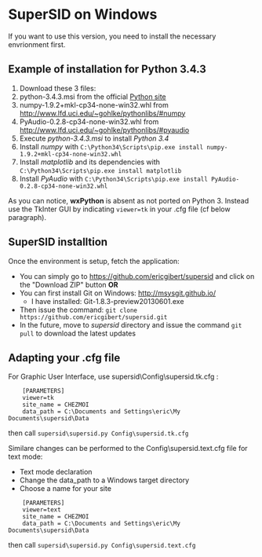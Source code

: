 # SuperSID on Windows

If you want to use this version, you need to install the necessary envrionment first.

## Example of installation for Python 3.4.3

1. Download these 3 files:
  1.  python-3.4.3.msi from the official [Python site](http://python.org)
  2.  numpy-1.9.2+mkl-cp34-none-win32.whl from http://www.lfd.uci.edu/~gohlke/pythonlibs/#numpy
  3.  PyAudio-0.2.8-cp34-none-win32.whl from http://www.lfd.uci.edu/~gohlke/pythonlibs/#pyaudio
2.  Execute *python-3.4.3.msi* to install *Python 3.4*
3.  Install *numpy* with `C:\Python34\Scripts\pip.exe install numpy-1.9.2+mkl-cp34-none-win32.whl`
3.  Install *matplotlib* and its dependencies with `C:\Python34\Scripts\pip.exe install matplotlib`
4.  Install *PyAudio* with `C:\Python34\Scripts\pip.exe install PyAudio-0.2.8-cp34-none-win32.whl`

As you can notice, **wxPython** is absent as not ported on Python 3. Instead use the TkInter GUI by indicating `viewer=tk` in your .cfg file (cf below paragraph).

## SuperSID installtion

Once the environment is setup, fetch the application:
 - You can simply go to https://github.com/ericgibert/supersid and click on the "Download ZIP" button
**OR**
 - You can first install Git on Windows: http://msysgit.github.io/
	- I have installed: Git-1.8.3-preview20130601.exe
 - Then issue the command: ````git clone https://github.com/ericgibert/supersid.git````
 - In the future, move to *supersid* directory and issue the command ````git pull```` to download the latest updates


## Adapting your .cfg file

For Graphic User Interface, use supersid\Config\supersid.tk.cfg :
````
	[PARAMETERS]
	viewer=tk
	site_name = CHEZMOI
	data_path = C:\Documents and Settings\eric\My Documents\supersid\Data
````
then call ````supersid\supersid.py Config\supersid.tk.cfg````


Similare changes can be performed to the Config\supersid.text.cfg file for text mode:
 - Text mode declaration 
 - Change the data_path to a Windows target directory
 - Choose a name for your site

````
	[PARAMETERS]
	viewer=text
	site_name = CHEZMOI
	data_path = C:\Documents and Settings\eric\My Documents\supersid\Data
````

then call ````supersid\supersid.py Config\supersid.text.cfg````
